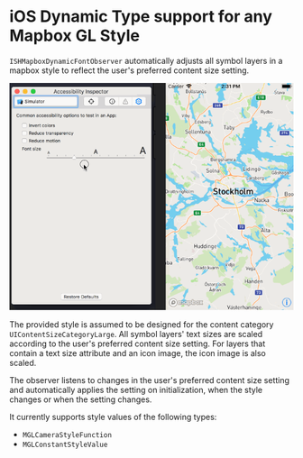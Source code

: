 # iOS Dynamic Type support for any Mapbox GL Style


`ISHMapboxDynamicFontObserver` automatically adjusts all symbol layers in a
mapbox style to reflect the user's preferred content size setting.

![Demo of a map with dynamic type support](demo.gif)

The provided style is assumed to be designed for the content category
`UIContentSizeCategoryLarge`. All symbol layers' text sizes are scaled
according to the user's preferred content size setting. For layers that contain
a text size attribute and an icon image, the icon image is also scaled.

The observer listens to changes in the user's preferred content size setting and
automatically applies the setting on initialization, when the style changes or
when the setting changes.

It currently supports style values of the following types:

 - `MGLCameraStyleFunction`
 - `MGLConstantStyleValue`
